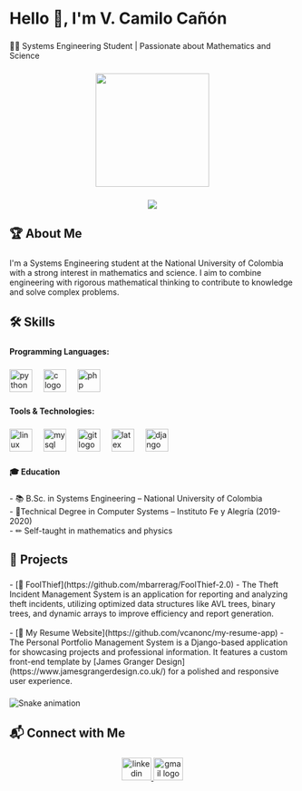<h1 align="left">Hello 👋, I'm V. Camilo Cañón</h1>

###

<p align="left">🧑‍💻 Systems Engineering Student | Passionate about Mathematics and Science</p>

###

<div align="center">
  <img height="200" src="https://imgflip.com/gif/9lhm3t"  />
</div>

###

<div align="center">
  <img src="https://visitor-badge.laobi.icu/badge?page_id=vcanonc.vcanonc&left_color=grey&right_color=darkmagenta"  />
</div>

###

<h2 align="left">🏆 About Me</h2>

###

<p align="left">I'm a Systems Engineering student at the National University of Colombia with a strong interest in mathematics and science. I aim to combine engineering with rigorous mathematical thinking to contribute to knowledge and solve complex problems.</p>

###

<h2 align="left">🛠️ Skills</h2>

###

<h4 align="left">Programming Languages:</h4>

###

<div align="left">
  <img src="https://img.shields.io/badge/Python-3776AB?logo=python&logoColor=white&style=for-the-badge" height="40" alt="python logo"  />
  <img width="12" />
  <img src="https://img.shields.io/badge/C-A8B9CC?logo=c&logoColor=black&style=for-the-badge" height="40" alt="c logo"  />
  <img width="12" />
  <img src="https://img.shields.io/badge/PHP-777BB4?logo=php&logoColor=black&style=for-the-badge" height="40" alt="php logo"  />
</div>

###

<h4 align="left">Tools & Technologies:</h4>

###

<div align="left">
  <img src="https://img.shields.io/badge/Linux-FCC624?logo=linux&logoColor=black&style=for-the-badge" height="40" alt="linux logo"  />
  <img width="12" />
  <img src="https://img.shields.io/badge/MySQL-4479A1?logo=mysql&logoColor=white&style=for-the-badge" height="40" alt="mysql logo"  />
  <img width="12" />
  <img src="https://img.shields.io/badge/Git-F05032?logo=git&logoColor=white&style=for-the-badge" height="40" alt="git logo"  />
  <img width="12" />
  <img src="https://img.shields.io/badge/LaTeX-008080?logo=latex&logoColor=white&style=for-the-badge" height="40" alt="latex logo"  />
  <img width="12" />
  <img src="https://img.shields.io/badge/Django-092E20?logo=django&logoColor=white&style=for-the-badge" height="40" alt="django logo"  />
</div>

###

<h4 align="left">🎓 Education</h4>

###

<p align="left">- 📚 B.Sc. in Systems Engineering – National University of Colombia<br>- 📖Technical Degree in Computer Systems – Instituto Fe y Alegría (2019-2020)<br>- ✏ Self-taught in mathematics and physics</p>

###

<h2 align="left">🔬 Projects</h2>

###

<p align="left">- [📌 FoolThief](https://github.com/mbarrerag/FoolThief-2.0) - The Theft Incident Management System is an application for reporting and analyzing theft incidents, utilizing optimized data structures like AVL trees, binary trees, and dynamic arrays to improve efficiency and report generation.  <br>  <br>- [📌 My Resume Website](https://github.com/vcanonc/my-resume-app) - The Personal Portfolio Management System is a Django-based application for showcasing projects and professional information. It features a custom front-end template by [James Granger Design](https://www.jamesgrangerdesign.co.uk/) for a polished and responsive user experience.</p>

###

<img src="https://raw.githubusercontent.com/vcanonc/output/snake.svg" alt="Snake animation" />

###

<h2 align="left">📬 Connect with Me</h2>

###

<div align="center">
  <a href="https://www.linkedin.com/in/vcanonc/" target="_blank">
    <img src="https://raw.githubusercontent.com/maurodesouza/profile-readme-generator/master/src/assets/icons/social/linkedin/default.svg" width="52" height="40" alt="linkedin logo"  />
  </a>
  <a href="vcanonc@unal.edu.co" target="_blank">
    <img src="https://raw.githubusercontent.com/maurodesouza/profile-readme-generator/master/src/assets/icons/social/gmail/default.svg" width="52" height="40" alt="gmail logo"  />
  </a>
</div>

###
